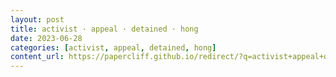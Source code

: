 ```yaml
---
layout: post
title: activist · appeal · detained · hong
date: 2023-06-28
categories: [activist, appeal, detained, hong]
content_url: https://papercliff.github.io/redirect/?q=activist+appeal+detained+hong&tbs=cdr:1,cd_min:6/27/2023,cd_max:6/29/2023
---
```

